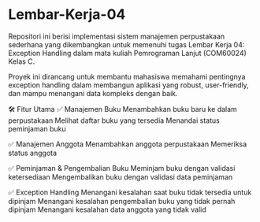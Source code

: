 # Lembar-Kerja-04

Repositori ini berisi implementasi sistem manajemen perpustakaan sederhana yang dikembangkan untuk memenuhi tugas Lembar Kerja 04: Exception Handling dalam mata kuliah Pemrograman Lanjut (COM60024) Kelas C.

Proyek ini dirancang untuk membantu mahasiswa memahami pentingnya exception handling dalam membangun aplikasi yang robust, user-friendly, dan mampu menangani data kompleks dengan baik.

🛠 Fitur Utama
✅ Manajemen Buku
Menambahkan buku baru ke dalam perpustakaan
Melihat daftar buku yang tersedia
Menandai status peminjaman buku

✅ Manajemen Anggota
Menambahkan anggota perpustakaan
Memeriksa status anggota

✅ Peminjaman & Pengembalian Buku
Meminjam buku dengan validasi ketersediaan
Mengembalikan buku dengan validasi data peminjaman

✅ Exception Handling
Menangani kesalahan saat buku tidak tersedia untuk dipinjam
Menangani kesalahan pengembalian buku yang tidak pernah dipinjam
Menangani kesalahan data anggota yang tidak valid
